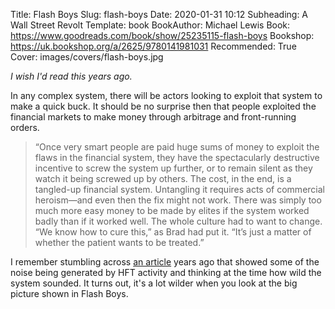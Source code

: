 Title: Flash Boys
Slug: flash-boys
Date: 2020-01-31 10:12
Subheading: A Wall Street Revolt
Template: book
BookAuthor: Michael Lewis
Book: https://www.goodreads.com/book/show/25235115-flash-boys
Bookshop: https://uk.bookshop.org/a/2625/9780141981031
Recommended: True
Cover: images/covers/flash-boys.jpg

*I wish I'd read this years ago.*

In any complex system, there will be actors looking to exploit that system to make a quick buck. It should be no surprise then that people exploited the financial markets to make money through arbitrage and front-running orders.

> “Once very smart people are paid huge sums of money to exploit the flaws in the financial system, they have the spectacularly destructive incentive to screw the system up further, or to remain silent as they watch it being screwed up by others. The cost, in the end, is a tangled-up financial system. Untangling it requires acts of commercial heroism—and even then the fix might not work. There was simply too much more easy money to be made by elites if the system worked badly than if it worked well. The whole culture had to want to change. “We know how to cure this,” as Brad had put it. “It’s just a matter of whether the patient wants to be treated.”

I remember stumbling across [an article](https://www.theatlantic.com/technology/archive/2010/08/market-data-firm-spots-the-tracks-of-bizarre-robot-traders/60829/) years ago that showed some of the noise being generated by HFT activity and thinking at the time how wild the system sounded. It turns out, it's a lot wilder when you look at the big picture shown in Flash Boys.
